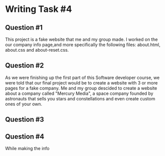 # Writing Task #4
## Question #1 
This project is a fake website that me and my group made. 
I worked on the our company info page,and more specifically 
the following files: about.html, about.css and about-reset.css.
## Question #2
As we were finishing up the first part of this Software developer course,
we were told that our final project would be to create a website with 3 or more
pages for a fake company. Me and my group descided to create a website about a company
called "Mercury Media", a space company founded by astronauts that sells you stars and
constellations and even create custom ones of your own.
## Question #3

## Question #4
While making the info 